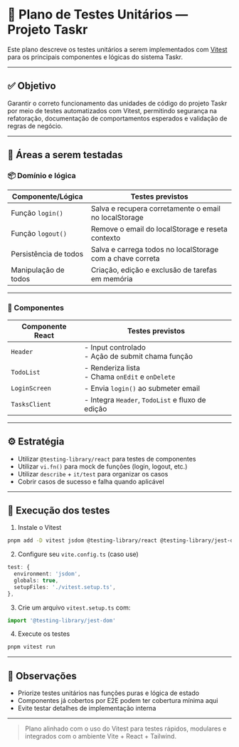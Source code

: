 # 🧪 Plano de Testes Unitários — Projeto Taskr

Este plano descreve os testes unitários a serem implementados com [Vitest](https://vitest.dev) para os principais componentes e lógicas do sistema Taskr.

---

## ✅ Objetivo

Garantir o correto funcionamento das unidades de código do projeto Taskr por meio de testes automatizados com Vitest, permitindo segurança na refatoração, documentação de comportamentos esperados e validação de regras de negócio.

---

## 🧠 Áreas a serem testadas

### 📦 Domínio e lógica

| Componente/Lógica     | Testes previstos                                        |
|------------------------|---------------------------------------------------------|
| Função `login()`       | Salva e recupera corretamente o email no localStorage  |
| Função `logout()`      | Remove o email do localStorage e reseta contexto       |
| Persistência de todos  | Salva e carrega todos no localStorage com a chave correta |
| Manipulação de todos   | Criação, edição e exclusão de tarefas em memória        |

---

### 🧩 Componentes

| Componente React   | Testes previstos                                        |
|--------------------|---------------------------------------------------------|
| `Header`           | - Input controlado<br>- Ação de submit chama função     |
| `TodoList`         | - Renderiza lista<br>- Chama `onEdit` e `onDelete`      |
| `LoginScreen`      | - Envia `login()` ao submeter email                     |
| `TasksClient`      | - Integra `Header`, `TodoList` e fluxo de edição        |

---

## ⚙️ Estratégia

- Utilizar `@testing-library/react` para testes de componentes
- Utilizar `vi.fn()` para mock de funções (login, logout, etc.)
- Utilizar `describe` + `it/test` para organizar os casos
- Cobrir casos de sucesso e falha quando aplicável

---

## 🚀 Execução dos testes

1. Instale o Vitest

```bash
pnpm add -D vitest jsdom @testing-library/react @testing-library/jest-dom
```

2. Configure seu `vite.config.ts` (caso use)

```ts
test: {
  environment: 'jsdom',
  globals: true,
  setupFiles: './vitest.setup.ts',
},
```

3. Crie um arquivo `vitest.setup.ts` com:

```ts
import '@testing-library/jest-dom'
```

4. Execute os testes

```bash
pnpm vitest run
```

---

## 📌 Observações

- Priorize testes unitários nas funções puras e lógica de estado
- Componentes já cobertos por E2E podem ter cobertura mínima aqui
- Evite testar detalhes de implementação interna

---

> Plano alinhado com o uso do Vitest para testes rápidos, modulares e integrados com o ambiente Vite + React + Tailwind.